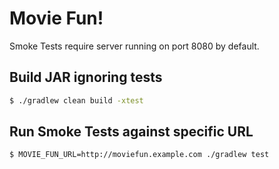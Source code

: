 # Movie Fun!

Smoke Tests require server running on port 8080 by default.

## Build JAR ignoring tests


```bash
$ ./gradlew clean build -xtest
```

## Run Smoke Tests against specific URL

```bash
$ MOVIE_FUN_URL=http://moviefun.example.com ./gradlew test
```
